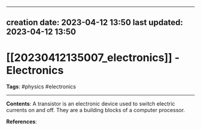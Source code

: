 
---
creation date: 2023-04-12 13:50
last updated: 2023-04-12 13:50
---
# [[20230412135007_electronics]] - Electronics
__Tags__: #physics #electronics

---
__Contents__:
A transistor is an electronic device used to switch electric currents on and off. They are a building blocks of a computer processor.

__References__:

